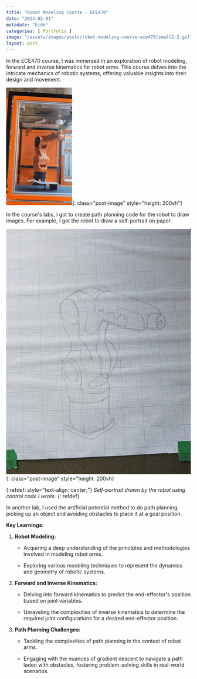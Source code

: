 ```yaml
---
title: "Robot Modeling Course - ECE470"
date: "2024-02-01"
metadate: "hide"
categories: [ Portfolio ]
image: "/assets/images/posts/robot-modeling-course-ece470/small2-2.gif"
layout: post
---
```


In the ECE470 course, I was immersed in an exploration of robot modeling, forward and inverse kinematics for robot arms. This course delves into the intricate mechanics of robotic systems, offering valuable insights into their design and movement.

![](/assets/images/posts/robot-modeling-course-ece470/small2-2.gif?w=180){: class="post-image"  style="height: 200vh"}

In the course's labs, I got to create path planning code for the robot to draw images. For example, I got the robot to draw a self-portrait on paper.

![](/assets/images/posts/robot-modeling-course-ece470/creativepatternkukabot.jpg?w=771){: class="post-image" style="height: 200vh}

{:refdef: style="text-align: center;"}
*Self-portrait drawn by the robot using control code I wrote.*
{: refdef}

In another lab, I used the artificial potential method to do path planning, picking up an object and avoiding obstacles to place it at a goal position.

**Key Learnings:**

1. **Robot Modeling:**
    - Acquiring a deep understanding of the principles and methodologies involved in modeling robot arms.
    
    - Exploring various modeling techniques to represent the dynamics and geometry of robotic systems.

3. **Forward and Inverse Kinematics:**
    - Delving into forward kinematics to predict the end-effector's position based on joint variables.
    
    - Unraveling the complexities of inverse kinematics to determine the required joint configurations for a desired end-effector position.

5. **Path Planning Challenges:**
    - Tackling the complexities of path planning in the context of robot arms.
    
    - Engaging with the nuances of gradient descent to navigate a path laden with obstacles, fostering problem-solving skills in real-world scenarios.
